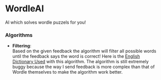 # WordleAI
AI which solves wordle puzzels for you!

### Algorithms

- **Filtering**: <br>
Based on the given feedback the algorithm will filter all possible words until the feedback says the word is correct! Here is the [English Dictionary Used](https://www-cs-faculty.stanford.edu/~knuth/sgb-words.txt) with this algorithm. The algorithm is still extremely buggy because the way I send feedback is more complex than that of Wordle themselves to make the algorithm work better.
